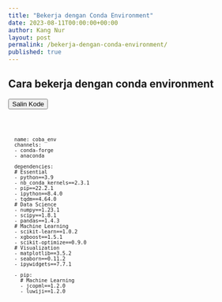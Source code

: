 ```yaml
---
title: "Bekerja dengan Conda Environment"
date: 2023-08-11T00:00:00+00:00
author: Kang Nur
layout: post
permalink: /bekerja-dengan-conda-environment/
published: true
---
```


<h2>Cara bekerja dengan conda environment</h2>

<div class="code-container">
  <button class="copy-button" onclick="copyToClipboard(this)">
    <i class="fas fa-copy"></i> Salin Kode
  </button>
  <pre>
  <code id="code" class="">

   

      name: coba_env
      channels:
      - conda-forge
      - anaconda 

      dependencies:
      # Essential
      - python==3.9
      - nb_conda_kernels==2.3.1
      - pip==22.2.1
      - ipython==8.4.0
      - tqdm==4.64.0
      # Data Science
      - numpy==1.23.1
      - scipy==1.8.1
      - pandas==1.4.3
      # Machine Learning
      - scikit-learn==1.0.2
      - xgboost==1.5.1
      - scikit-optimize==0.9.0
      # Visualization
      - matplotlib==3.5.2
      - seaborn==0.11.2
      - ipywidgets==7.7.1

      - pip:
        # Machine Learning
        - jcopml==1.2.0
        - luwiji==1.2.0
  </code>
  </pre>
</div>
